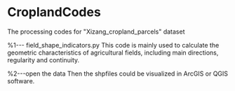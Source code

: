 # CroplandCodes
The processing codes for "Xizang_cropland_parcels" dataset

%1--- field_shape_indicators.py
This code is mainly used to calculate the geometric characteristics of agricultural fields, including main directions, regularity and continuity.

%2---open the data 
Then the shpfiles could be visualized in ArcGIS or QGIS software.
